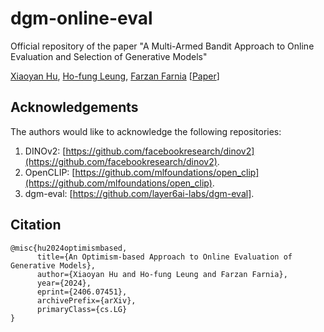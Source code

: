 # dgm-online-eval
Official repository of the paper "A Multi-Armed Bandit Approach to Online Evaluation and Selection of Generative Models"

[Xiaoyan Hu](https://yannxiaoyanhu.github.io), [Ho-fung Leung](http://www.cse.cuhk.edu.hk/~lhf/), [Farzan Farnia](https://www.cse.cuhk.edu.hk/~farnia/Home.html) [[Paper](https://arxiv.org/abs/2406.07451)]

## Acknowledgements

The authors would like to acknowledge the following repositories:

1. DINOv2: [https://github.com/facebookresearch/dinov2](https://github.com/facebookresearch/dinov2).
2. OpenCLIP: [https://github.com/mlfoundations/open_clip](https://github.com/mlfoundations/open_clip).
3. dgm-eval: [https://github.com/layer6ai-labs/dgm-eval].


## Citation
```
@misc{hu2024optimismbased,
      title={An Optimism-based Approach to Online Evaluation of Generative Models}, 
      author={Xiaoyan Hu and Ho-fung Leung and Farzan Farnia},
      year={2024},
      eprint={2406.07451},
      archivePrefix={arXiv},
      primaryClass={cs.LG}
}
```

